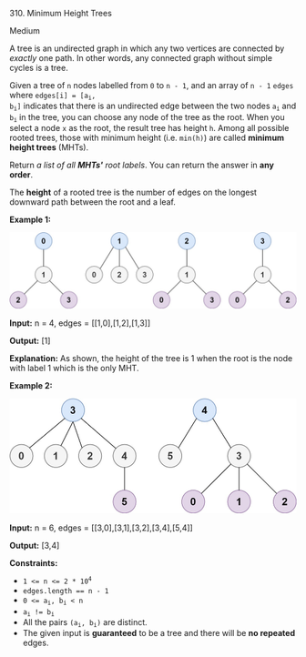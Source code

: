 310\. Minimum Height Trees

Medium

A tree is an undirected graph in which any two vertices are connected by _exactly_ one path. In other words, any connected graph without simple cycles is a tree.

Given a tree of `n` nodes labelled from `0` to `n - 1`, and an array of `n - 1` `edges` where <code>edges[i] = [a<sub>i</sub>, b<sub>i</sub>]</code> indicates that there is an undirected edge between the two nodes <code>a<sub>i</sub></code> and <code>b<sub>i</sub></code> in the tree, you can choose any node of the tree as the root. When you select a node `x` as the root, the result tree has height `h`. Among all possible rooted trees, those with minimum height (i.e. `min(h)`) are called **minimum height trees** (MHTs).

Return _a list of all **MHTs'** root labels_. You can return the answer in **any order**.

The **height** of a rooted tree is the number of edges on the longest downward path between the root and a leaf.

**Example 1:**

![](e1.jpg)

**Input:** n = 4, edges = [[1,0],[1,2],[1,3]]

**Output:** [1]

**Explanation:** As shown, the height of the tree is 1 when the root is the node with label 1 which is the only MHT. 

**Example 2:**

![](e2.jpg)

**Input:** n = 6, edges = [[3,0],[3,1],[3,2],[3,4],[5,4]]

**Output:** [3,4] 

**Constraints:**

*   <code>1 <= n <= 2 * 10<sup>4</sup></code>
*   `edges.length == n - 1`
*   <code>0 <= a<sub>i</sub>, b<sub>i</sub> < n</code>
*   <code>a<sub>i</sub> != b<sub>i</sub></code>
*   All the pairs <code>(a<sub>i</sub>, b<sub>i</sub>)</code> are distinct.
*   The given input is **guaranteed** to be a tree and there will be **no repeated** edges.